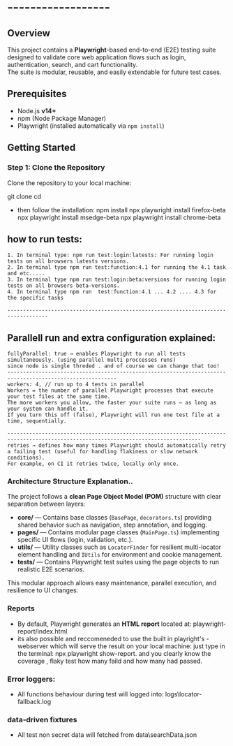 # ------------------

## Overview

This project contains a **Playwright**-based end-to-end (E2E) testing suite designed to validate core web application flows such as login, authentication, search, and cart functionality.  
The suite is modular, reusable, and easily extendable for future test cases.

## Prerequisites

- Node.js **v14+**
- npm (Node Package Manager)
- Playwright (installed automatically via `npm install`)

## Getting Started

### Step 1: Clone the Repository

Clone the repository to your local machine:

git clone <private repository URL will be provided>
cd <project-directory>

- then follow the installation:
  npm install
  npx playwright install firefox-beta
  npx playwright install msedge-beta
  npx playwright install chrome-beta

## how to run tests:

    1. In terminal type: npm run test:login:latests: For running login tests on all browsers latests versions.
    2. In terminal type npm run test:function:4.1 for running the 4.1 task and etc.....
    3. In terminal type npm run test:login:beta:versions for running login tests on all browsers beta-versions.
    4. In terminal type npm run  test:function:4.1 ... 4.2 .... 4.3 for the specific tasks

    -----------------------------------------------------------------------------------

## Parallell run and extra configuration explained:

    fullyParallel: true → enables Playwright to run all tests simultaneously. (using parallel multi proccesses runs)
    since node is single threded . and of course we can change that too!
    ---------------------------------------------------------------------------------------------------------
    workers: 4, // run up to 4 tests in parallel
    Workers = the number of parallel Playwright processes that execute your test files at the same time.
    The more workers you allow, the faster your suite runs — as long as your system can handle it.
    If you turn this off (false), Playwright will run one test file at a time, sequentially.

    ------------------------------------------------------------------------------------------------------------------------------------
    retries → defines how many times Playwright should automatically retry a failing test (useful for handling flakiness or slow network conditions).
    For example, on CI it retries twice, locally only once.

### Architecture Structure Explanation..

The project follows a **clean Page Object Model (POM)** structure with clear separation between layers:

- **core/** — Contains base classes (`BasePage`, `decorators.ts`) providing shared behavior such as navigation, step annotation, and logging.
- **pages/** — Contains modular page classes (`MainPage.ts`) implementing specific UI flows (login, validation, etc.).
- **utils/** — Utility classes such as `LocatorFinder` for resilient multi-locator element handling and `IUtils` for environment and cookie management.
- **tests/** — Contains Playwright test suites using the page objects to run realistic E2E scenarios.

This modular approach allows easy maintenance, parallel execution, and resilience to UI changes.

### Reports

- By default, Playwright generates an **HTML report** located at: playwright-report/index.html
- its also possible and reccomeneded to use the built in playright's -webserver which will serve the result on your local machine:
  just type in the terminal: npx playwright show-report. and you clearly know the coverage , flaky test how many faild and how many had passed.

### Error loggers:

- All functions behaviour during test will logged into: logs\locator-fallback.log

### data-driven fixtures

- All test non secret data will fetched from data\searchData.json

```

```
